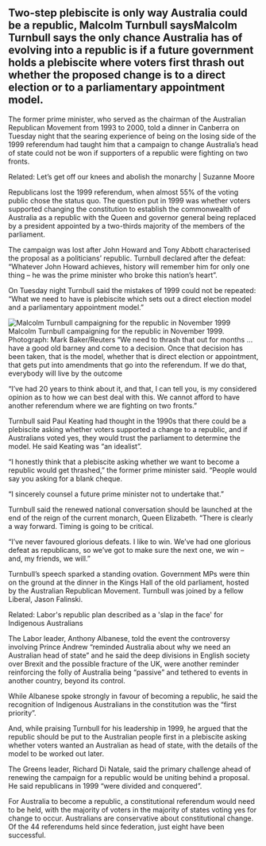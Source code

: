 ## Two-step plebiscite is only way Australia could be a republic, Malcolm Turnbull saysMalcolm Turnbull says the only chance Australia has of evolving into a republic is if a future government holds a plebiscite where voters first thrash out whether the proposed change is to a direct election or to a parliamentary appointment model.

 The former prime minister, who served as the chairman of the Australian Republican Movement from 1993 to 2000, told a dinner in Canberra on Tuesday night that the searing experience of being on the losing side of the 1999 referendum had taught him that a campaign to change Australia’s head of state could not be won if supporters of a republic were fighting on two fronts.

   Related: Let’s get off our knees and abolish the monarchy | Suzanne Moore 

  Republicans lost the 1999 referendum, when almost 55% of the voting public chose the status quo. The question put in 1999 was whether voters supported changing the constitution to establish the commonwealth of Australia as a republic with the Queen and governor general being replaced by a president appointed by a two-thirds majority of the members of the parliament.

 The campaign was lost after John Howard and Tony Abbott characterised the proposal as a politicians’ republic. Turnbull declared after the defeat: “Whatever John Howard achieves, history will remember him for only one thing – he was the prime minister who broke this nation’s heart”.

 On Tuesday night Turnbull said the mistakes of 1999 could not be repeated: “What we need to have is plebiscite which sets out a direct election model and a parliamentary appointment model.”

  ![Malcolm Turnbull campaigning for the republic in November 1999](https://media.guim.co.uk/11f31f2881cb7d89c96ff32a27ecc46959b903ec/0_0_2048_1443/1000.jpg)  Malcolm Turnbull campaigning for the republic in November 1999. Photograph: Mark Baker/Reuters   “We need to thrash that out for months … have a good old barney and come to a decision. Once that decision has been taken, that is the model, whether that is direct election or appointment, that gets put into amendments that go into the referendum. If we do that, everybody will live by the outcome

 “I’ve had 20 years to think about it, and that, I can tell you, is my considered opinion as to how we can best deal with this. We cannot afford to have another referendum where we are fighting on two fronts.”

 Turnbull said Paul Keating had thought in the 1990s that there could be a plebiscite asking whether voters supported a change to a republic, and if Australians voted yes, they would trust the parliament to determine the model. He said Keating was “an idealist”.

 “I honestly think that a plebiscite asking whether we want to become a republic would get thrashed,” the former prime minister said. “People would say you asking for a blank cheque.

 “I sincerely counsel a future prime minister not to undertake that.”

 Turnbull said the renewed national conversation should be launched at the end of the reign of the current monarch, Queen Elizabeth. “There is clearly a way forward. Timing is going to be critical.

 “I’ve never favoured glorious defeats. I like to win. We’ve had one glorious defeat as republicans, so we’ve got to make sure the next one, we win – and, my friends, we will.”

 Turnbull’s speech sparked a standing ovation. Government MPs were thin on the ground at the dinner in the Kings Hall of the old parliament, hosted by the Australian Republican Movement. Turnbull was joined by a fellow Liberal, Jason Falinski.

   Related: Labor's republic plan described as a 'slap in the face' for Indigenous Australians 

  The Labor leader, Anthony Albanese, told the event the  controversy involving Prince Andrew “reminded Australia about why we need an Australian head of state” and he said the deep divisions in English society over Brexit and the possible fracture of the UK, were another reminder reinforcing the folly of Australia being “passive” and tethered to events in another country, beyond its control.

 While Albanese spoke strongly in favour of becoming a republic, he said the recognition of Indigenous Australians in the constitution was the “first priority”.

 And, while praising Turnbull for his leadership in 1999, he argued that the republic should be put to the Australian people first in a plebiscite asking whether voters wanted an Australian as head of state, with the details of the model to be worked out later.

 The Greens leader, Richard Di Natale, said the primary challenge ahead of renewing the campaign for a republic would be uniting behind a proposal. He said republicans in 1999 “were divided and conquered”.

 For Australia to become a republic, a constitutional referendum would need to be held, with the majority of voters in the majority of states voting yes for change to occur. Australians are conservative about constitutional change. Of the 44 referendums held since federation, just eight have been successful.

